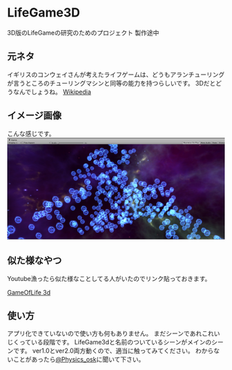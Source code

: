 LifeGame3D
====

3D版のLifeGameの研究のためのプロジェクト
製作途中

## 元ネタ
イギリスのコンウェイさんが考えたライフゲームは、どうもアランチューリングが言うところのチューリングマシンと同等の能力を持つらしいです。
3Dだとどうなんでしょうね。
[Wikipedia](https://ja.wikipedia.org/wiki/%E3%83%A9%E3%82%A4%E3%83%95%E3%82%B2%E3%83%BC%E3%83%A0)

## イメージ画像
こんな感じです。
![](/LifeGame3D/Assets/Textures/LifeImage.png)

## 似た様なやつ
Youtube漁ったら似た様なことしてる人がいたのでリンク貼っておきます。

[GameOfLife 3d](https://www.youtube.com/watch?v=EW9Q0qMc2Xc)

## 使い方
アプリ化できていないので使い方も何もありません。
まだシーンであれこれいじくっている段階です。
LifeGame3dと名前のついているシーンがメインのシーンです。
ver1.0とver2.0両方動くので、適当に触ってみてください。
わからないことがあったら[@Physics_osk](https://twitter.com/Physics_OSK)に聞いて下さい。
